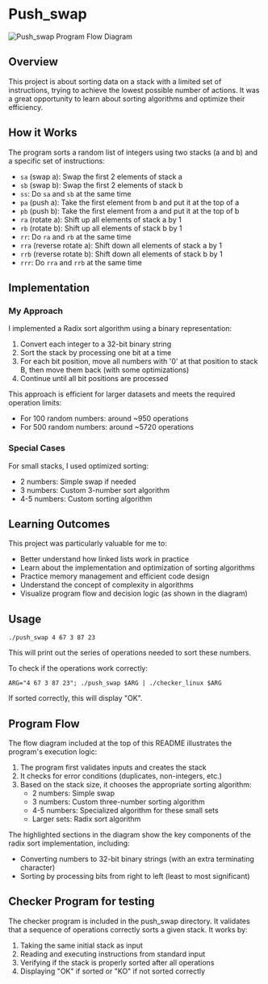 # Push_swap

![Push_swap Program Flow Diagram](./docs/program_map.jpg)

## Overview
This project is about sorting data on a stack with a limited set of instructions, trying to achieve the lowest possible number of actions. It was a great opportunity to learn about sorting algorithms and optimize their efficiency.

## How it Works
The program sorts a random list of integers using two stacks (a and b) and a specific set of instructions:

- `sa` (swap a): Swap the first 2 elements of stack a
- `sb` (swap b): Swap the first 2 elements of stack b
- `ss`: Do `sa` and `sb` at the same time
- `pa` (push a): Take the first element from b and put it at the top of a
- `pb` (push b): Take the first element from a and put it at the top of b
- `ra` (rotate a): Shift up all elements of stack a by 1
- `rb` (rotate b): Shift up all elements of stack b by 1
- `rr`: Do `ra` and `rb` at the same time
- `rra` (reverse rotate a): Shift down all elements of stack a by 1
- `rrb` (reverse rotate b): Shift down all elements of stack b by 1
- `rrr`: Do `rra` and `rrb` at the same time

## Implementation

### My Approach
I implemented a Radix sort algorithm using a binary representation:
1. Convert each integer to a 32-bit binary string
2. Sort the stack by processing one bit at a time
3. For each bit position, move all numbers with '0' at that position to stack B, then move them back (with some optimizations)
4. Continue until all bit positions are processed

This approach is efficient for larger datasets and meets the required operation limits:
- For 100 random numbers: around ~950 operations
- For 500 random numbers: around ~5720 operations

### Special Cases
For small stacks, I used optimized sorting:
- 2 numbers: Simple swap if needed
- 3 numbers: Custom 3-number sort algorithm
- 4-5 numbers: Custom sorting algorithm

## Learning Outcomes
This project was particularly valuable for me to:
- Better understand how linked lists work in practice
- Learn about the implementation and optimization of sorting algorithms
- Practice memory management and efficient code design
- Understand the concept of complexity in algorithms
- Visualize program flow and decision logic (as shown in the diagram)

## Usage
```
./push_swap 4 67 3 87 23
```
This will print out the series of operations needed to sort these numbers.

To check if the operations work correctly:
```
ARG="4 67 3 87 23"; ./push_swap $ARG | ./checker_linux $ARG
```
If sorted correctly, this will display "OK".

## Program Flow
The flow diagram included at the top of this README illustrates the program's execution logic:

1. The program first validates inputs and creates the stack
2. It checks for error conditions (duplicates, non-integers, etc.)
3. Based on the stack size, it chooses the appropriate sorting algorithm:
   - 2 numbers: Simple swap
   - 3 numbers: Custom three-number sorting algorithm
   - 4-5 numbers: Specialized algorithm for these small sets
   - Larger sets: Radix sort algorithm

The highlighted sections in the diagram show the key components of the radix sort implementation, including:
- Converting numbers to 32-bit binary strings (with an extra terminating character)
- Sorting by processing bits from right to left (least to most significant)

## Checker Program for testing
The checker program is included in the push_swap directory. It validates that a sequence of operations correctly sorts a given stack. It works by:

1. Taking the same initial stack as input
2. Reading and executing instructions from standard input
3. Verifying if the stack is properly sorted after all operations
4. Displaying "OK" if sorted or "KO" if not sorted correctly
